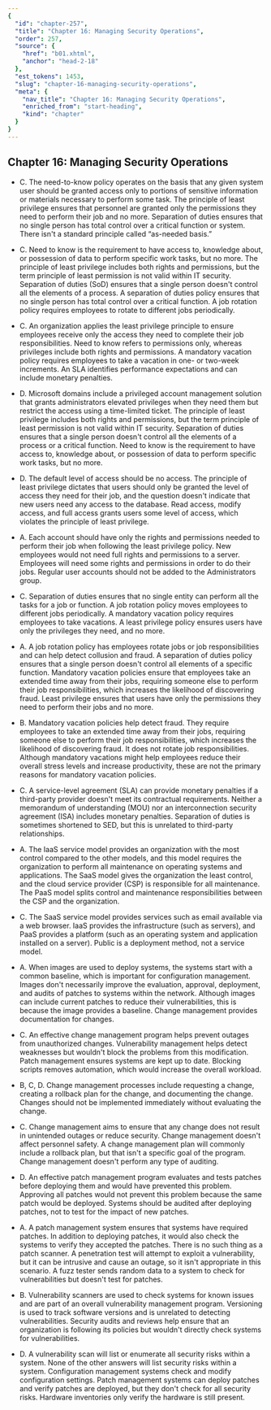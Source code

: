 ```yaml
---
{
  "id": "chapter-257",
  "title": "Chapter 16: Managing Security Operations",
  "order": 257,
  "source": {
    "href": "b01.xhtml",
    "anchor": "head-2-18"
  },
  "est_tokens": 1453,
  "slug": "chapter-16-managing-security-operations",
  "meta": {
    "nav_title": "Chapter 16: Managing Security Operations",
    "enriched_from": "start-heading",
    "kind": "chapter"
  }
}
---
```

## Chapter 16: Managing Security Operations

- C. The need-to-know policy operates on the basis that any given system user should be granted access only to portions of sensitive information or materials necessary to perform some task. The principle of least privilege ensures that personnel are granted only the permissions they need to perform their job and no more. Separation of duties ensures that no single person has total control over a critical function or system. There isn't a standard principle called “as-needed basis.”

- C. Need to know is the requirement to have access to, knowledge about, or possession of data to perform specific work tasks, but no more. The principle of least privilege includes both rights and permissions, but the term principle of least permission is not valid within IT security. Separation of duties (SoD) ensures that a single person doesn't control all the elements of a process. A separation of duties policy ensures that no single person has total control over a critical function. A job rotation policy requires employees to rotate to different jobs periodically.

- C. An organization applies the least privilege principle to ensure employees receive only the access they need to complete their job responsibilities. Need to know refers to permissions only, whereas privileges include both rights and permissions. A mandatory vacation policy requires employees to take a vacation in one- or two-week increments. An SLA identifies performance expectations and can include monetary penalties.

- D. Microsoft domains include a privileged account management solution that grants administrators elevated privileges when they need them but restrict the access using a time-limited ticket. The principle of least privilege includes both rights and permissions, but the term principle of least permission is not valid within IT security. Separation of duties ensures that a single person doesn't control all the elements of a process or a critical function. Need to know is the requirement to have access to, knowledge about, or possession of data to perform specific work tasks, but no more.

- D. The default level of access should be no access. The principle of least privilege dictates that users should only be granted the level of access they need for their job, and the question doesn't indicate that new users need any access to the database. Read access, modify access, and full access grants users some level of access, which violates the principle of least privilege.

- A. Each account should have only the rights and permissions needed to perform their job when following the least privilege policy. New employees would not need full rights and permissions to a server. Employees will need some rights and permissions in order to do their jobs. Regular user accounts should not be added to the Administrators group.

- C. Separation of duties ensures that no single entity can perform all the tasks for a job or function. A job rotation policy moves employees to different jobs periodically. A mandatory vacation policy requires employees to take vacations. A least privilege policy ensures users have only the privileges they need, and no more.

- A. A job rotation policy has employees rotate jobs or job responsibilities and can help detect collusion and fraud. A separation of duties policy ensures that a single person doesn't control all elements of a specific function. Mandatory vacation policies ensure that employees take an extended time away from their jobs, requiring someone else to perform their job responsibilities, which increases the likelihood of discovering fraud. Least privilege ensures that users have only the permissions they need to perform their jobs and no more.

- B. Mandatory vacation policies help detect fraud. They require employees to take an extended time away from their jobs, requiring someone else to perform their job responsibilities, which increases the likelihood of discovering fraud. It does not rotate job responsibilities. Although mandatory vacations might help employees reduce their overall stress levels and increase productivity, these are not the primary reasons for mandatory vacation policies.

- C. A service-level agreement (SLA) can provide monetary penalties if a third-party provider doesn't meet its contractual requirements. Neither a memorandum of understanding (MOU) nor an interconnection security agreement (ISA) includes monetary penalties. Separation of duties is sometimes shortened to SED, but this is unrelated to third-party relationships.

- A. The IaaS service model provides an organization with the most control compared to the other models, and this model requires the organization to perform all maintenance on operating systems and applications. The SaaS model gives the organization the least control, and the cloud service provider (CSP) is responsible for all maintenance. The PaaS model splits control and maintenance responsibilities between the CSP and the organization.

- C. The SaaS service model provides services such as email available via a web browser. IaaS provides the infrastructure (such as servers), and PaaS provides a platform (such as an operating system and application installed on a server). Public is a deployment method, not a service model.

- A. When images are used to deploy systems, the systems start with a common baseline, which is important for configuration management. Images don't necessarily improve the evaluation, approval, deployment, and audits of patches to systems within the network. Although images can include current patches to reduce their vulnerabilities, this is because the image provides a baseline. Change management provides documentation for changes.

- C. An effective change management program helps prevent outages from unauthorized changes. Vulnerability management helps detect weaknesses but wouldn't block the problems from this modification. Patch management ensures systems are kept up to date. Blocking scripts removes automation, which would increase the overall workload.

- B, C, D. Change management processes include requesting a change, creating a rollback plan for the change, and documenting the change. Changes should not be implemented immediately without evaluating the change.

- C. Change management aims to ensure that any change does not result in unintended outages or reduce security. Change management doesn't affect personnel safety. A change management plan will commonly include a rollback plan, but that isn't a specific goal of the program. Change management doesn't perform any type of auditing.

- D. An effective patch management program evaluates and tests patches before deploying them and would have prevented this problem. Approving all patches would not prevent this problem because the same patch would be deployed. Systems should be audited after deploying patches, not to test for the impact of new patches.

- A. A patch management system ensures that systems have required patches. In addition to deploying patches, it would also check the systems to verify they accepted the patches. There is no such thing as a patch scanner. A penetration test will attempt to exploit a vulnerability, but it can be intrusive and cause an outage, so it isn't appropriate in this scenario. A fuzz tester sends random data to a system to check for vulnerabilities but doesn't test for patches.

- B. Vulnerability scanners are used to check systems for known issues and are part of an overall vulnerability management program. Versioning is used to track software versions and is unrelated to detecting vulnerabilities. Security audits and reviews help ensure that an organization is following its policies but wouldn't directly check systems for vulnerabilities.

- D. A vulnerability scan will list or enumerate all security risks within a system. None of the other answers will list security risks within a system. Configuration management systems check and modify configuration settings. Patch management systems can deploy patches and verify patches are deployed, but they don't check for all security risks. Hardware inventories only verify the hardware is still present.

